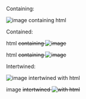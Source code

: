 Containing:

![image containing <s>html</s>](url)


Contained:

html <s>containing ![image](url)</s>

html <s>containing ![image][ref]</s>

[ref]: /url


Intertwined:

![image <s>intertwined](url) with html</s>

image <s>intertwined ![with html</s>](url)


